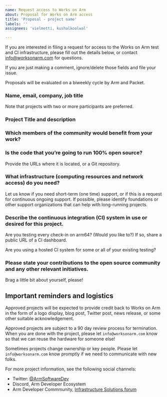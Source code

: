 ```yaml
---
name: Request access to Works on Arm
about: Proposal for Works on Arm access
title: 'Proposal - project name'
labels: ''
assignees: 'vielmetti, kushalkoolwal'

---
```



If you are interested in filing a request for access to the Works on Arm test and 
CI infrastructure, please fill out the details below, or contact
info@worksonarm.com for questions.

If you are just making a comment, ignore/delete those fields and file your issue.

Proposals will be evaluated on a biweekly cycle by Arm and Packet.

### Name, email, company, job title

Note that projects with two or more participants are preferred.

### Project Title and description

### Which members of the community would benefit from your work?

### Is the code that you’re going to run 100% open source? 

Provide the URLs where it is located, or a Git repository.

### What infrastructure (computing resources and network access) do you need?

Let us know if you need short-term (one time) support, or if this is a request for
continuous ongoing support. If possible, please identify foundations or other
support organizations that can help with long-running projects.

### Describe the continuous integration (CI) system in use or desired for this project.

Are you testing every check-in on arm64? (Would you like to?) If so, share a public URL of a CI dashboard.

Are you using a hosted CI system for some or all of your existing testing? 

### Please state your contributions to the open source community and any other relevant initiatives.

Brag a little bit about yourself, please!

## Important reminders and logistics

Approved projects will be expected to provide credit back to Works on Arm
in the form of a logo display, blog post, Twitter post, news release, or
some other suitable acknowledgement.

Approved projects are subject to a 90 day review process for termination.
When you are done with the project, please let `info@worksonarm.com` know
so that we can reuse the hardware for someone else!

Sometimes projects change ownership or key people. Please let
`info@worksonarm.com` know promptly if we need to communicate with new folks.

For more project information, see the following social channels:

* Twitter: [@ArmSoftwareDev](https://twitter/ArmSoftwareDev)
* Discord, Arm Developer Ecosystem
* Arm Developer Commmunity, [Infrastructure Solutions forum](https://community.arm.com/developer/f/infrastructure-solution)

